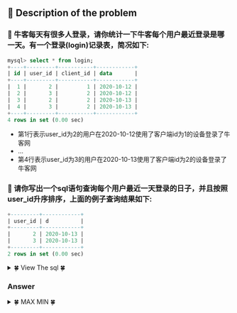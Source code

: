 ## &#128044; Description of the problem

### &#127800; 牛客每天有很多人登录，请你统计一下牛客每个用户最近登录是哪一天。有一个登录(login)记录表，简况如下: 

```sql
mysql> select * from login;
+----+---------+-----------+------------+
| id | user_id | client_id | data       |
+----+---------+-----------+------------+
|  1 |       2 |         1 | 2020-10-12 |
|  2 |       3 |         2 | 2020-10-12 |
|  3 |       2 |         2 | 2020-10-13 |
|  4 |       3 |         2 | 2020-10-13 |
+----+---------+-----------+------------+
4 rows in set (0.00 sec)
```
- 第1行表示user_id为2的用户在2020-10-12使用了客户端id为1的设备登录了牛客网
- ...
- 第4行表示user_id为3的用户在2020-10-13使用了客户端id为2的设备登录了牛客网

### &#127800; 请你写出一个sql语句查询每个用户最近一天登录的日子，并且按照user_id升序排序，上面的例子查询结果如下:


```sql
+---------+------------+
| user_id | d          |
+---------+------------+
|       2 | 2020-10-13 |
|       3 | 2020-10-13 |
+---------+------------+
2 rows in set (0.00 sec)
```


<details>
<summary>&#127808; View The sql &#127808;</summary>
  
```sql
mysql> create table login
    -> (id smallint(5) not null primary key,
    -> user_id smallint(5) not null,
    -> client_id smallint(5) not null,
    -> data date not null);
Query OK, 0 rows affected (0.03 sec)
```
```sql
mysql> insert into login
    -> values
    -> (1,2,1,'2020-10-12')，
    -> (2,3,2,'2020-10-12'),
    -> (3,2,2,'2020-10-13'),
    -> (4,3,2,'2020-10-13');
```

</details>

### Answer
<details>
<summary>&#127808; MAX MIN &#127808;</summary>
  

```sql
select user_id, max(date) d
from login 
group by user_id
order by user_id;
```
</details>

